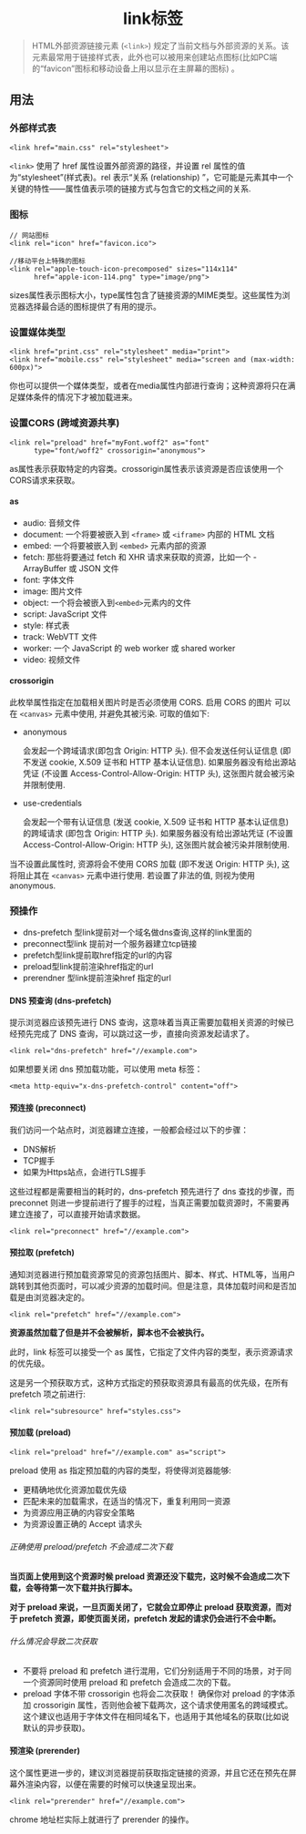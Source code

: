 # <center>link标签</center>

> HTML外部资源链接元素 (`<link>`) 规定了当前文档与外部资源的关系。该元素最常用于链接样式表，此外也可以被用来创建站点图标(比如PC端的“favicon”图标和移动设备上用以显示在主屏幕的图标) 。


## 用法

### 外部样式表
 ```
 <link href="main.css" rel="stylesheet">
 ```
`<link>` 使用了 href 属性设置外部资源的路径，并设置 rel 属性的值为“stylesheet”(样式表)。rel 表示“关系 (relationship) ”，它可能是<link>元素其中一个关键的特性——属性值表示<link>项的链接方式与包含它的文档之间的关系.


### 图标

```
// 网站图标
<link rel="icon" href="favicon.ico">

//移动平台上特殊的图标
<link rel="apple-touch-icon-precomposed" sizes="114x114"
      href="apple-icon-114.png" type="image/png">
```

sizes属性表示图标大小，type属性包含了链接资源的MIME类型。这些属性为浏览器选择最合适的图标提供了有用的提示。



### 设置媒体类型

```
<link href="print.css" rel="stylesheet" media="print">
<link href="mobile.css" rel="stylesheet" media="screen and (max-width: 600px)">

```

你也可以提供一个媒体类型，或者在media属性内部进行查询；这种资源将只在满足媒体条件的情况下才被加载进来。


### 设置CORS (跨域资源共享)

```
<link rel="preload" href="myFont.woff2" as="font"
      type="font/woff2" crossorigin="anonymous">
```

as属性表示获取特定的内容类。crossorigin属性表示该资源是否应该使用一个CORS请求来获取。

#### as
- audio: 音频文件
- document: 一个将要被嵌入到 `<frame>` 或 `<iframe>` 内部的 HTML 文档
- embed: 一个将要被嵌入到 `<embed>` 元素内部的资源
- fetch: 那些将要通过 fetch 和 XHR 请求来获取的资源，比如一个 - ArrayBuffer 或 JSON 文件
- font: 字体文件
- image: 图片文件
- object: 一个将会被嵌入到`<embed>`元素内的文件
- script: JavaScript 文件
- style: 样式表
- track: WebVTT 文件
- worker: 一个 JavaScript 的 web worker 或 shared worker
- video: 视频文件

#### crossorigin
此枚举属性指定在加载相关图片时是否必须使用 CORS. 启用 CORS 的图片 可以在 `<canvas>` 元素中使用, 并避免其被污染. 可取的值如下:

- anonymous

	会发起一个跨域请求(即包含 Origin: HTTP 头). 但不会发送任何认证信息 (即不发送 cookie, X.509 证书和 HTTP 基本认证信息). 如果服务器没有给出源站凭证 (不设置 Access-Control-Allow-Origin: HTTP 头), 这张图片就会被污染并限制使用.

- use-credentials	

	会发起一个带有认证信息 (发送 cookie, X.509 证书和 HTTP 基本认证信息) 的跨域请求 (即包含 Origin: HTTP 头). 如果服务器没有给出源站凭证 (不设置 Access-Control-Allow-Origin: HTTP 头), 这张图片就会被污染并限制使用.

当不设置此属性时, 资源将会不使用 CORS 加载 (即不发送 Origin: HTTP 头), 这将阻止其在 `<canvas>` 元素中进行使用. 若设置了非法的值, 则视为使用 anonymous.
### 

### 预操作

- dns-prefetch 型link提前对一个域名做dns查询,这样的link里面的
- preconnect型link 提前对一个服务器建立tcp链接
- prefetch型link提前取href指定的url的内容
- preload型link提前渲染href指定的url
- prerendner 型link提前渲染href 指定的url


#### DNS 预查询 (dns-prefetch)
提示浏览器应该预先进行 DNS 查询，这意味着当真正需要加载相关资源的时候已经预先完成了 DNS 查询，可以跳过这一步，直接向资源发起请求了。

```
<link rel="dns-prefetch" href="//example.com">
```
如果想要关闭 dns 预加载功能，可以使用 meta 标签：

```
<meta http-equiv="x-dns-prefetch-control" content="off">
```

#### 预连接 (preconnect)


我们访问一个站点时，浏览器建立连接，一般都会经过以下的步骤：

- DNS解析
- TCP握手
- 如果为Https站点，会进行TLS握手

这些过程都是需要相当的耗时的，dns-prefetch 预先进行了 dns 查找的步骤，而 preconnet 则进一步提前进行了握手的过程，当真正需要加载资源时，不需要再建立连接了，可以直接开始请求数据。

```
<link rel="preconnect" href="//example.com">
```

#### 预拉取 (prefetch)
通知浏览器进行预加载资源常见的资源包括图片、脚本、样式、HTML等，当用户跳转到其他页面时，可以减少资源的加载时间。但是注意，具体加载时间和是否加载是由浏览器决定的。

```
<link rel="prefetch" href="//example.com">
```
**资源虽然加载了但是并不会被解析，脚本也不会被执行。** 
 
此时，link 标签可以接受一个 as 属性，它指定了文件内容的类型，表示资源请求的优先级。

这是另一个预获取方式，这种方式指定的预获取资源具有最高的优先级，在所有 prefetch 项之前进行:

```
<link rel="subresource" href="styles.css">
```

#### 预加载 (preload)


```
<link rel="preload" href="//example.com" as="script">
```

preload 使用 as 指定预加载的内容的类型，将使得浏览器能够: 

- 更精确地优化资源加载优先级
- 匹配未来的加载需求，在适当的情况下，重复利用同一资源
- 为资源应用正确的内容安全策略
- 为资源设置正确的 Accept 请求头


###### 正确使用 preload/prefetch 不会造成二次下载

**当页面上使用到这个资源时候 preload 资源还没下载完，这时候不会造成二次下载，会等待第一次下载并执行脚本。**

**对于 preload 来说，一旦页面关闭了，它就会立即停止 preload 获取资源，而对于 prefetch 资源，即使页面关闭，prefetch 发起的请求仍会进行不会中断。**

###### 什么情况会导致二次获取
- 不要将 preload 和 prefetch 进行混用，它们分别适用于不同的场景，对于同一个资源同时使用 preload 和 prefetch 会造成二次的下载。
- preload 字体不带 crossorigin 也将会二次获取！ 确保你对 preload 的字体添加 crossorigin 属性，否则他会被下载两次，这个请求使用匿名的跨域模式。这个建议也适用于字体文件在相同域名下，也适用于其他域名的获取(比如说默认的异步获取)。


#### 预渲染 (prerender)

这个属性更进一步的，建议浏览器提前获取指定链接的资源，并且它还在预先在屏幕外渲染内容，以便在需要的时候可以快速呈现出来。

```
<link rel="prerender" href="//example.com">
```

chrome 地址栏实际上就进行了 prerender 的操作。


<Valine></Valine>